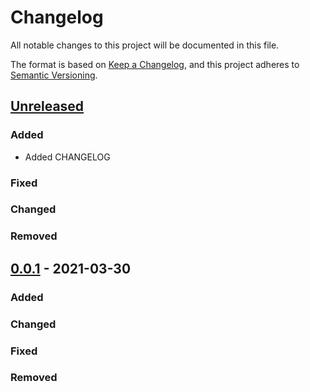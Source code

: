 # Changelog

All notable changes to this project will be documented in this file.

The format is based on [Keep a Changelog](https://keepachangelog.com/en/1.0.0/),
and this project adheres to [Semantic Versioning](https://semver.org/spec/v2.0.0.html).

## [Unreleased]

### Added 

- Added CHANGELOG

### Fixed

### Changed

### Removed

## [0.0.1] - 2021-03-30

### Added

### Changed

### Fixed

### Removed

[unreleased]: https://github.com/TinyToolSH/tgoeswall/compare/0.0.1...HEAD
[0.0.1]: https://github.com/TinyToolSH/tgoeswall/releases/tag/0.0.1
